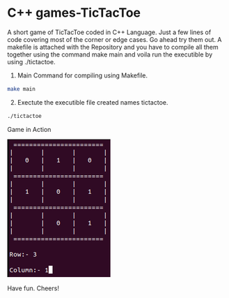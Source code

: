 # C++ games-TicTacToe

A short game of TicTacToe coded in C++ Language. Just a few lines of code covering most of the corner or edge cases. Go ahead try them out. A makefile is attached with the Repository and you have to compile all them together using the command make main and voila run the executible by using ./tictactoe.

1. Main Command for compiling using Makefile.

```bash
make main
```
2. Exectute the executible file created names tictactoe.

```bash
./tictactoe
```
Game in Action

![Gameplay](image.png)

Have fun.
Cheers!
